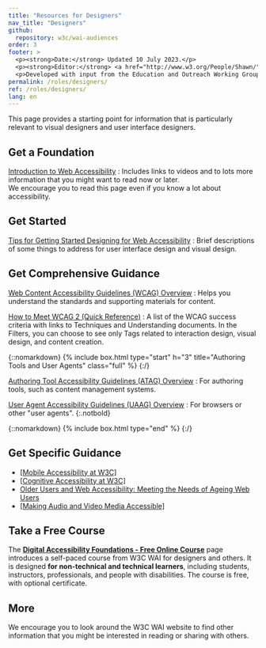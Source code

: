 ```yaml
---
title: "Resources for Designers"
nav_title: "Designers"
github:
  repository: w3c/wai-audiences
order: 3
footer: >
  <p><strong>Date:</strong> Updated 10 July 2023.</p>
  <p><strong>Editor:</strong> <a href="http://www.w3.org/People/Shawn/">Shawn Lawton Henry</a>. Contributor: James Green.</p>
  <p>Developed with input from the Education and Outreach Working Group (<a href="http://www.w3.org/WAI/EO/">EOWG</a>).</p>
permalink: /roles/designers/
ref: /roles/designers/
lang: en
---
```


This page provides a starting point for information that is particularly relevant to visual designers and user interface designers.

## Get a Foundation

[Introduction to Web Accessibility](/fundamentals/accessibility-intro/)
: Includes links to videos and to lots more information that you might want to read now or later.<br/>We encourage you to read this page even if you know a lot about accessibility.

## Get Started

[Tips for Getting Started Designing for Web Accessibility](https://www.w3.org/WAI/gettingstarted/tips/designing)
: Brief descriptions of some things to address for user interface design and visual design.

## Get Comprehensive Guidance

[Web Content Accessibility Guidelines (WCAG) Overview]( http://www.w3.org/WAI/intro/wcag.php)
: Helps you understand the standards and supporting materials for content.

[How to Meet WCAG 2 (Quick Reference)](https://www.w3.org/WAI/WCAG21/quickref/?versions=2.1&currentsidebar=%23col_customize)
: A list of the WCAG success criteria with links to Techniques and Understanding documents. In the Filters, you can choose to see only Tags related to interaction design, visual design, and content creation.

{::nomarkdown}
{% include box.html type="start" h="3" title="Authoring Tools and User Agents" class="full" %}
{:/}

[Authoring Tool Accessibility Guidelines (ATAG) Overview](https://www.w3.org/WAI/intro/atag)
: For authoring tools, such as content management systems. 

[User Agent Accessibility Guidelines (UAAG) Overview](https://www.w3.org/WAI/intro/uaag)
: For browsers or other "user agents".
{:.notbold}

{::nomarkdown}
{% include box.html type="end" %}
{:/}

## Get Specific Guidance

* [[Mobile Accessibility at W3C]](https://www.w3.org/WAI/standards-guidelines/mobile/)
* [[Cognitive Accessibility at W3C]](https://www.w3.org/WAI/cognitive/)
* [Older Users and Web Accessibility: Meeting the Needs of Ageing Web Users](https://www.w3.org/WAI/older-users/)
* [[Making Audio and Video Media Accessible]](https://www.w3.org/WAI/media/av/)

## Take a Free Course

The **[Digital Accessibility Foundations - Free Online Course](/fundamentals/foundations-course/)** page introduces a self-paced course from W3C WAI for designers and others. It is designed **for non-technical and technical learners**, including students, instructors, professionals, and people with disabilities. The course is free, with optional certificate.

## More

We encourage you to look around the W3C WAI website to find other information that you might be interested in reading or sharing with others.

